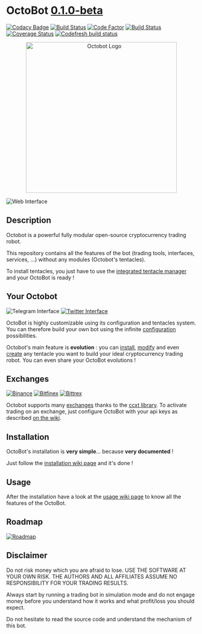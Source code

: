 # OctoBot [0.1.0-beta](https://github.com/Drakkar-Software/OctoBot/tree/dev/docs/CHANGELOG.md)
[![Codacy Badge](https://api.codacy.com/project/badge/Grade/c83a127c42ba4a389ca86a92fba7c53c)](https://www.codacy.com/app/paul.bouquet/OctoBot?utm_source=github.com&amp;utm_medium=referral&amp;utm_content=Drakkar-Software/OctoBot&amp;utm_campaign=Badge_Grade) [![Build Status](https://api.travis-ci.org/Drakkar-Software/OctoBot.svg?branch=dev)](https://travis-ci.org/Drakkar-Software/OctoBot) [![Code Factor](https://www.codefactor.io/repository/github/Drakkar-Software/OctoBot/badge)](https://www.codefactor.io/repository/github/Drakkar-Software/OctoBot/overview/dev) [![Build Status](https://semaphoreci.com/api/v1/herklos/octobot/branches/dev/shields_badge.svg)](https://semaphoreci.com/herklos/octobot) [![Coverage Status](https://coveralls.io/repos/github/Drakkar-Software/OctoBot/badge.svg?branch=dev)](https://coveralls.io/github/Drakkar-Software/OctoBot?branch=dev) [![Codefresh build status]( https://g.codefresh.io/api/badges/build?repoOwner=Drakkar-Software&repoName=OctoBot&branch=dev&pipelineName=OctoBot&accountName=herklos_marketplace&type=cf-1)]( https://g.codefresh.io/repositories/Drakkar-Software/OctoBot/builds?filter=trigger:build;branch:dev;service:5b06a377435197b088b1757a~OctoBot)
<p align="center">
<img src="../assets/octopus.svg" alt="Octobot Logo" height="400" width="400">
</p>

![Web Interface](../assets/web-interface.gif)
## Description
Octobot is a powerful fully modular open-source cryptocurrency trading robot.

This repository contains all the features of the bot (trading tools, interfaces, services, ...) without any modules (Octobot's tentacles).

To install tentacles, you just have to use the [integrated tentacle manager](https://github.com/Drakkar-Software/OctoBot/wiki/Tentacle-Manager) 
and your OctoBot is ready ! 

## Your Octobot
![Telegram Interface](../assets/telegram-interface.png)
[![Twitter Interface](../assets/twitter-interface.png)](https://twitter.com/HerklosBotCrypt)

OctoBot is highly customizable using its configuration and tentacles system. You can therefore build your own bot using the infinite [configuration](https://github.com/Drakkar-Software/OctoBot/wiki/Configuration) possibilities.

Octobot's main feature is **evolution** : you can [install](https://github.com/Drakkar-Software/OctoBot/wiki/Tentacle-Manager), 
[modify](https://github.com/Drakkar-Software/OctoBot/wiki/Customize-your-OctoBot) and even [create](https://github.com/Drakkar-Software/OctoBot/wiki/Customize-your-OctoBot) any tentacle you want to build your ideal cryptocurrency trading robot. You can even share your OctoBot evolutions !

## Exchanges
[![Binance](../assets/binance-logo.png)](https://www.binance.com)
[![Bitfinex](../assets/bitfinex-logo.png)](https://www.bitfinex.com)
[![Bittrex](../assets/bittrex-logo.png)](https://bittrex.com)

Octobot supports many [exchanges](https://github.com/Drakkar-Software/OctoBot/wiki/Exchanges#octobot-official-supported-exchanges) thanks to the [ccxt library](https://github.com/ccxt/ccxt). 
To activate trading on an exchange, just configure OctoBot with your api keys as described [on the wiki](https://github.com/Drakkar-Software/OctoBot/wiki/Exchanges).

## Installation
OctoBot's installation is **very simple**... because **very documented** !

Just follow the [installation wiki page](https://github.com/Drakkar-Software/OctoBot/wiki/Installation) and it's done !

## Usage
After the installation have a look at the 
[usage wiki page](https://github.com/Drakkar-Software/OctoBot/wiki/Usage) to know all the features of the OctoBot.

## Roadmap
[![Roadmap](../assets/roadmap.svg)](https://github.com/Drakkar-Software/OctoBot/tree/assets/roadmap.png)

## Disclaimer
Do not risk money which you are afraid to lose. USE THE SOFTWARE AT YOUR OWN RISK. THE AUTHORS 
AND ALL AFFILIATES ASSUME NO RESPONSIBILITY FOR YOUR TRADING RESULTS. 

Always start by running a trading bot in simulation mode and do not engage money
before you understand how it works and what profit/loss you should
expect.

Do not hesitate to read the source code and understand the mechanism of this bot.
